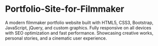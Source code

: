 # Portfolio-Site-for-Filmmaker
A modern filmmaker portfolio website built with HTML5, CSS3, Bootstrap, JavaScript, jQuery, and custom graphics. Fully responsive on all devices with SEO optimization and fast performance. Showcasing creative works, personal stories, and a cinematic user experience.
